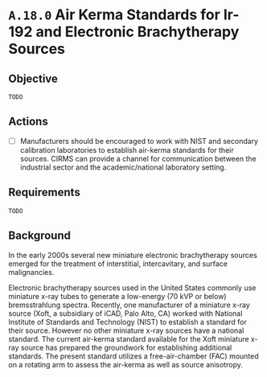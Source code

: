 # `A.18.0` Air Kerma Standards for Ir-192 and Electronic Brachytherapy Sources

## Objective

`TODO`

## Actions

- [ ] Manufacturers should be encouraged to work with NIST and secondary
calibration laboratories to establish air-kerma standards for their sources.
CIRMS can provide a channel for communication between the industrial sector and
the academic/national laboratory setting.

## Requirements

`TODO`

## Background

In the early 2000s several new miniature electronic brachytherapy sources
emerged for the treatment of interstitial, intercavitary, and surface
malignancies.

Electronic brachytherapy sources used in the United States commonly use
miniature x-ray tubes to generate a low-energy (70 kVP or below) bremsstrahlung
spectra. Recently, one manufacturer of a miniature x-ray source (Xoft, a
subsidiary of iCAD, Palo Alto, CA) worked with National Institute of Standards
and Technology (NIST) to establish a standard for their source. However no other
miniature x-ray sources have a national standard. The current air-kerma standard
available for the Xoft miniature x-ray source has prepared the groundwork for
establishing additional standards. The present standard utilizes a
free-air-chamber (FAC) mounted on a rotating arm to assess the air-kerma as well
as source anisotropy.
